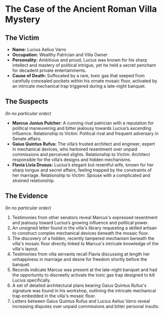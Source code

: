 # The Case of the Ancient Roman Villa Mystery

## The Victim
- **Name:** Lucius Aelius Varro
- **Occupation:** Wealthy Patrician and Villa Owner
- **Personality:** Ambitious and proud, Lucius was known for his sharp intellect and mastery of political intrigue, yet he held a secret penchant for decadent private entertainments.
- **Cause of Death:** Suffocated by a rare, toxic gas that seeped from carefully concealed pockets within his ornate mosaic floor, activated by an intricate mechanical trap triggered during a late-night banquet.

## The Suspects
*(In no particular order)*
- **Marcus Junius Pulcher:** A cunning rival patrician with a reputation for political maneuvering and bitter jealousy towards Lucius’s ascending influence. Relationship to Victim: Political rival and frequent adversary in Senate affairs.
- **Gaius Quintus Rufus:** The villa’s trusted architect and engineer, expert in mechanical devices, who harbored resentment over unpaid commissions and perceived slights. Relationship to Victim: Architect responsible for the villa’s designs and hidden mechanisms.
- **Flavia Livia Drusus:** Lucius’s elegant but resentful wife, known for her sharp tongue and secret affairs, feeling trapped by the constraints of her marriage. Relationship to Victim: Spouse with a complicated and strained relationship.

## The Evidence
*(In no particular order)*
1. Testimonies from other senators reveal Marcus's expressed resentment and jealousy toward Lucius’s growing influence and political power.
2. An unsigned letter found in the villa's library requesting a skilled artisan to construct complex mechanical devices beneath the mosaic floor.
3. The discovery of a hidden, recently tampered mechanism beneath the villa's mosaic floor directly linked to Marcus's intricate knowledge of the villa's layout.
4. Testimonies from villa servants recall Flavia discussing at length her unhappiness in marriage and desire for freedom shortly before the banquet.
5. Records indicate Marcus was present at the late-night banquet and had the opportunity to discreetly activate the toxic gas trap designed to kill Lucius specifically.
6. A set of detailed architectural plans bearing Gaius Quintus Rufus's signature was found in his workshop, outlining the intricate mechanical trap embedded in the villa's mosaic floor.
7. Letters between Gaius Quintus Rufus and Lucius Aelius Varro reveal increasing disputes over unpaid commissions and bitter personal insults.